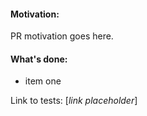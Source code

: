 #### Motivation: ####

PR motivation goes here.

#### What's done: ####
* item one

Link to tests: [_link placeholder_]

